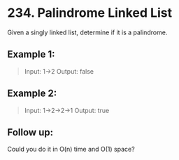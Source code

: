 # 234. Palindrome Linked List

Given a singly linked list, determine if it is a palindrome.

## Example 1:
 > Input: 1->2
 > Output: false

## Example 2:
 > Input: 1->2->2->1
 > Output: true

## Follow up:
Could you do it in O(n) time and O(1) space?
